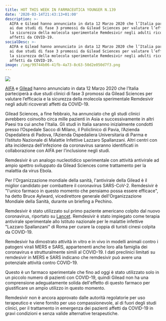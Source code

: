 ```yaml
---
title: HOT THIS WEEK IN FARMACEUTICA YOUNGER N.139
date: '2020-03-14T21:43:13+01:00'
description: >-
  AIFA e Gilead hanno annunciato in data 12 Marzo 2020 che l’Italia parteciperà
  ai due studi di fase 3 promossi da Gilead Sciences per valutare l’efficacia e
  la sicurezza della molecola sperimentale Remdesivir negli adulti ricoverati
  affetti da COVID-19.
socialDesc: >-
  AIFA e Gilead hanno annunciato in data 12 Marzo 2020 che l’Italia parteciperà
  ai due studi di fase 3 promossi da Gilead Sciences per valutare l’efficacia e
  la sicurezza della molecola sperimentale Remdesivir negli adulti ricoverati
  affetti da COVID-19.
image: /img/99744b06-41fb-4a73-8c63-50d2e050d7f3.png
---
```

![](/img/99744b06-41fb-4a73-8c63-50d2e050d7f3.png)

[AIFA](https://www.aifa.gov.it/web/guest/-/aifa-e-gilead-annunciano-che-l-italia-e-tra-i-paesi-che-testeranno-l-antivirale-remdesivir-per-il-trattamento-del-covid-19) e [Gilead](https://www.gilead.com/purpose/advancing-global-health/covid-19) hanno annunciato in data 12 Marzo 2020 che l’Italia parteciperà a due studi clinici di fase 3 promossi da Gilead Sciences per valutare l’efficacia e la sicurezza della molecola sperimentale Remdesivir negli adulti ricoverati affetti da COVID-19.

Gilead Sciences, a fine febbraio, ha annunciato che gli studi clinici avrebbero coinvolto circa mille pazienti in Asia e successivamente in altri Paesi tra cui anche l'Italia. Gli studi in Italia saranno inizialmente condotti presso l’Ospedale Sacco di Milano, il Policlinico di Pavia, l’Azienda Ospedaliera di Padova, l’Azienda Ospedaliera Universitaria di Parma e l’Istituto Nazionale di Malattie Infettive Lazzaro Spallanzani. Altri centri con alta incidenza dell’infezione da coronavirus saranno identificati in collaborazione con AIFA per l’inclusione negli studi.

Remdesivir è un analogo nucleotidico sperimentale con attività antivirale ad ampio spettro sviluppato da Gilead Sciences come trattamento per la malattia da virus Ebola. 

Per l'Organizzazione mondiale della sanità, l'antivirale della Gilead è il miglior candidato per combattere il coronavirus SARS-CoV-2. Remdesivir è "l'unico farmaco in questo momento che pensiamo possa essere efficace", ha detto Bruce Aylward, vicedirettore generale dell'Organizzazione Mondiale della Sanità, durante un briefing a Pechino. 

Remdesivir è stato utilizzato sul primo paziente americano colpito dal nuovo coronavirus, riportato su [Lancet](https://www.thelancet.com/journals/laninf/article/PIIS1473-3099(20)30141-9/fulltext). Remdesivir è stato impiegato come terapia antivirale sperimentale allo Istituto nazionale per le malattie infettive "Lazzaro Spallanzani" di Roma per curare la coppia di turisti cinesi colpita da COVID-19.

Remdesivir ha dimostrato attività in vitro e in vivo in modelli animali contro i patogeni virali MERS e SARS, appartenenti anche loro alla famiglia dei coronavirus e strutturalmente simili al COVID-19. I dati preclinici limitati su remdesivir in MERS e SARS indicano che remdesivir può avere una potenziale attività contro COVID-19.

Questo è un farmaco sperimentale che fino ad oggi è stato utilizzato solo in un piccolo numero di pazienti con COVID-19, quindi Gilead non ha una comprensione adeguatamente solida dell'effetto di questo farmaco per giustificare un ampio utilizzo in questo momento.

Remdesivir non è ancora approvato dalle autorità regolatorie per uso terapeutico e viene fornito per uso compassionevole, al di fuori degli studi clinici, per il trattamento in emergenza dei pazienti affetti da COVID-19 in gravi condizioni e senza valide alternative terapeutiche.
